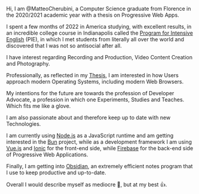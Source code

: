 Hi, I am @MatteoCherubini, a Computer Science graduate from Florence in the 2020/2021 academic year with a thesis on Progressive Web Apps.

I spent a few months of 2022 in America studying, with excellent results, in an incredible college course in Indianapolis called the [Program for Intensive English](https://liberalarts.iupui.edu/programs/inpie/our-program/study-english-at-pie/) (PIE), in which I met students from literally all over the world and discovered that I was not so antisocial after all.

I have interest regarding Recording and Production, Video Content Creation and Photography.

Professionally, as reflected in my [Thesis](https://github.com/MatteoCherubini/text-editor-pwa/blob/master/presentazioneCherubini4.pdf), I am interested in how Users approach modern Operating Systems, including modern Web Browsers.

My intentions for the future are towards the profession of Developer Advocate, a profession in which one Experiments, Studies and Teaches. Which fits me like a glove.

I am also passionate about and therefore keep up to date with new Technologies.

I am currently using [Node.js](https://nodejs.org/en/about/) as a JavaScript runtime and am getting interested in the [Bun](https://bun.sh/) project, while as a development framework I am using [Vue.js](https://www.youtube.com/watch?v=OrxmtDw4pVI&ab_channel=Honeypot) and [Ionic](https://ionicframework.com/) for the front-end side, while [Firebase](https://firebase.google.com/use-cases) for the back-end side of Progressive Web Applications.

Finally, I am getting into [Obsidian](https://obsidian.md/), an extremely efficient notes program that I use to keep productive and up-to-date.

Overall I would describe myself as mediocre 👀, but at my best 👍.
